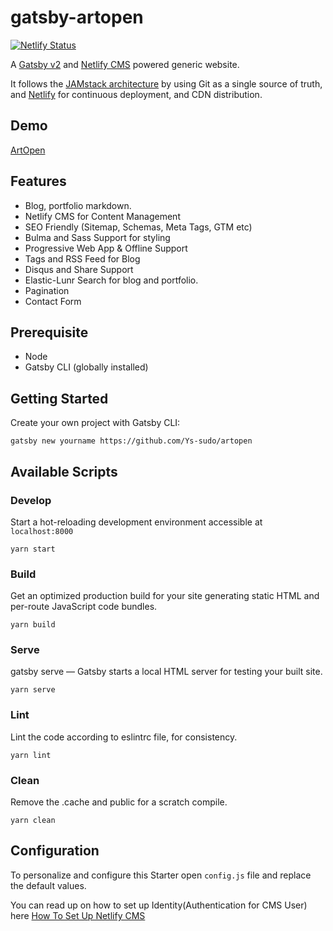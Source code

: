 # gatsby-artopen

[![Netlify Status](https://api.netlify.com/api/v1/badges/137fd11a-b8da-4572-b9b3-e11227a8d291/deploy-status)](https://app.netlify.com/sites/artopen/deploys)

A [Gatsby v2](https://www.gatsbyjs.org/) and [Netlify CMS](https://www.netlifycms.org) powered generic website.

It follows the [JAMstack architecture](https://jamstack.org) by using Git as a single source of truth, and [Netlify](https://www.netlify.com) for continuous deployment, and CDN distribution.

## Demo
[ArtOpen](https://artopen.pl)

## Features
* Blog, portfolio markdown.
* Netlify CMS for Content Management
* SEO Friendly (Sitemap, Schemas, Meta Tags, GTM etc)
* Bulma and Sass Support for styling
* Progressive Web App & Offline Support
* Tags and RSS Feed for Blog
* Disqus and Share Support
* Elastic-Lunr Search for blog and portfolio.
* Pagination
* Contact Form

## Prerequisite
* Node
* Gatsby CLI (globally installed)

## Getting Started
Create your own project with Gatsby CLI:
```shell
gatsby new yourname https://github.com/Ys-sudo/artopen
```

## Available Scripts

### Develop
Start a hot-reloading development environment accessible at `localhost:8000`
```shell
yarn start
```

### Build
Get an optimized production build for your site generating static HTML and per-route JavaScript code bundles.
```shell
yarn build
```

### Serve
gatsby serve — Gatsby starts a local HTML server for testing your built site.
```shell
yarn serve
```

### Lint
Lint the code according to eslintrc file, for consistency.
```shell
yarn lint
```

### Clean
Remove the .cache and public for a scratch compile.
```shell
yarn clean
```

## Configuration
To personalize and configure this Starter open `config.js` file and replace the default values.


You can read up on how to set up Identity(Authentication for CMS User) here [How To Set Up Netlify CMS](https://www.netlifycms.org/docs/add-to-your-site/)
